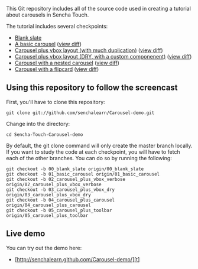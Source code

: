 This Git repository includes all of the source code used in creating a tutorial about carousels in Sencha Touch.

The tutorial includes several checkpoints:

* [Blank slate][0]
* [A basic carousel][1] ([view diff][00-01])
* [Carousel plus vbox layout (with much duplication)][2] ([view diff][01-02])
* [Carousel plus vbox layout (DRY, with a custom componenent)][3] ([view diff][02-03])
* [Carousel with a nested carousel][4] ([view diff][03-04])
* [Carousel with a flipcard][5] ([view diff][04-05])

## Using this repository to follow the screencast

First, you'll have to clone this repository:

    git clone git://github.com/senchalearn/Carousel-demo.git

Change into the directory:

    cd Sencha-Touch-Carousel-demo

By default, the git clone command will only create the master branch locally. If you want to study the code at each checkpoint, you will have to fetch each of the other branches. You can do so by running the following:

    git checkout -b 00_blank_slate origin/00_blank_slate
    git checkout -b 01_basic_carousel origin/01_basic_carousel
    git checkout -b 02_carousel_plus_vbox_verbose origin/02_carousel_plus_vbox_verbose
    git checkout -b 03_carousel_plus_vbox_dry origin/03_carousel_plus_vbox_dry
    git checkout -b 04_carousel_plus_carousel origin/04_carousel_plus_carousel
    git checkout -b 05_carousel_plus_toolbar origin/05_carousel_plus_toolbar


## Live demo

You can try out the demo here:

* [http://senchalearn.github.com/Carousel-demo/][t]

[t]: http://senchalearn.github.com/Carousel-demo/
[0]: https://github.com/senchalearn/Carousel-demo/tree/00_blank_slate
[1]: https://github.com/senchalearn/Carousel-demo/tree/01_basic_carousel
[2]: https://github.com/senchalearn/Carousel-demo/tree/02_carousel_plus_vbox_verbose
[3]: https://github.com/senchalearn/Carousel-demo/tree/03_carousel_plus_vbox_dry
[4]: https://github.com/senchalearn/Carousel-demo/tree/04_carousel_plus_carousel
[5]: https://github.com/senchalearn/Carousel-demo/tree/05_carousel_plus_toolbar

[00-01]: https://github.com/senchalearn/Carousel-demo/compare/00_blank_slate...01_basic_carousel
[01-02]: https://github.com/senchalearn/Carousel-demo/compare/01_basic_carousel...02_carousel_plus_vbox_verbose
[02-03]: https://github.com/senchalearn/Carousel-demo/compare/02_carousel_plus_vbox_verbose...03_carousel_plus_vbox_dry
[03-04]: https://github.com/senchalearn/Carousel-demo/compare/03_carousel_plus_vbox_dry...04_carousel_plus_carousel
[04-05]: https://github.com/senchalearn/Carousel-demo/compare/04_carousel_plus_carousel...05_carousel_plus_toolbar
